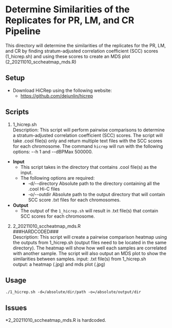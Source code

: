 # Determine Similarities of the Replicates for PR, LM, and CR Pipeline
This directory will determine the similarities of the replicates for the PR, LM, and CR by finding stratum-adjusted correlation coefficient (SCC) scores (1_hicrep.sh) and using these scores to create an MDS plot (2_20211010_sccheatmap_mds.R)

## Setup
- Download HiCRep using the following website:
  - https://github.com/dejunlin/hicrep

## Scripts

1. 1_hicrep.sh  
  Description: This script will perform pairwise comparisons to determine a stratum-adjusted correlation coefficient (SCC) scores. The script will take .cool file(s) only and return multiple text files with the SCC scores for each chromosome. The command ```hicrep``` will run with the following options: --h 1 and --dBPMax 500000.
  - **Input**
    - This script takes in the directory that contains .cool file(s) as the input.
    - The following options are required:
      - -d/--directory     Absolute path to the directory containing all the .cool Hi-C files
      - -o/--outdir     Absolute path to the output directory that will contain SCC score .txt files for each chromosomes.
  - **Output**
    - The output of the `1_hicrep.sh` will result in .txt file(s) that contain SCC scores for each chromosome.

2. 2_20211010_sccheatmap_mds.R  
  ###HARDCODED###  
  Description: This script will create a pairwise comparison heatmap using the outputs from 1_hicrep.sh (output files need to be located in the same directory). The heatmap will show how well each samples are correlated with another sample. The script will also output an MDS plot to show the similarities between samples.
  input: .txt file(s) from 1_hicrep.sh  
  output: a heatmap (.jpg) and mds plot (.jpg)

## Usage
```./1_hicrep.sh -d=/absolute/dir/path -o=/absolute/output/dir ```

## Issues
*2_20211010_sccheatmap_mds.R is hardcoded.
